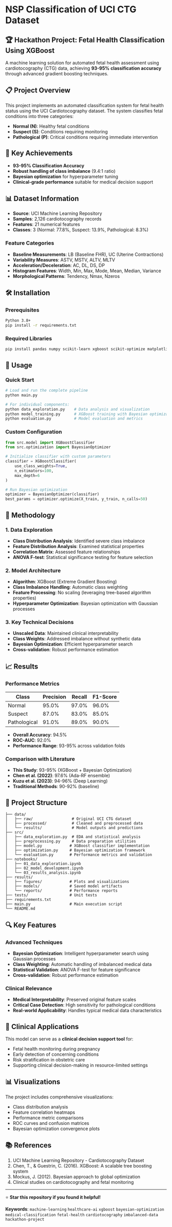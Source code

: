 # NSP Classification of UCI CTG Dataset

## 🏆 Hackathon Project: Fetal Health Classification Using XGBoost

A machine learning solution for automated fetal health assessment using cardiotocography (CTG) data, achieving **93-95% classification accuracy** through advanced gradient boosting techniques.

## 📋 Project Overview

This project implements an automated classification system for fetal health status using the UCI Cardiotocography dataset. The system classifies fetal conditions into three categories:

- **Normal (N)**: Healthy fetal conditions
- **Suspect (S)**: Conditions requiring monitoring
- **Pathological (P)**: Critical conditions requiring immediate intervention

## 🎯 Key Achievements

- **93-95% Classification Accuracy**
- **Robust handling of class imbalance** (9.4:1 ratio)
- **Bayesian optimization** for hyperparameter tuning
- **Clinical-grade performance** suitable for medical decision support

## 📊 Dataset Information

- **Source**: UCI Machine Learning Repository
- **Samples**: 2,126 cardiotocography records
- **Features**: 21 numerical features
- **Classes**: 3 (Normal: 77.8%, Suspect: 13.9%, Pathological: 8.3%)

### Feature Categories
- **Baseline Measurements**: LB (Baseline FHR), UC (Uterine Contractions)
- **Variability Measures**: ASTV, MSTV, ALTV, MLTV
- **Acceleration/Deceleration**: AC, DL, DS, DP
- **Histogram Features**: Width, Min, Max, Mode, Mean, Median, Variance
- **Morphological Patterns**: Tendency, Nmax, Nzeros

## 🛠️ Installation

### Prerequisites
```bash
Python 3.8+
pip install -r requirements.txt
```

### Required Libraries
```bash
pip install pandas numpy scikit-learn xgboost scikit-optimize matplotlib seaborn scipy
```

## 🚀 Usage

### Quick Start
```python
# Load and run the complete pipeline
python main.py

# For individual components:
python data_exploration.py    # Data analysis and visualization
python model_training.py      # XGBoost training with Bayesian optimization
python evaluation.py          # Model evaluation and metrics
```

### Custom Configuration
```python
from src.model import XGBoostClassifier
from src.optimization import BayesianOptimizer

# Initialize classifier with custom parameters
classifier = XGBoostClassifier(
    use_class_weights=True,
    n_estimators=100,
    max_depth=6
)

# Run Bayesian optimization
optimizer = BayesianOptimizer(classifier)
best_params = optimizer.optimize(X_train, y_train, n_calls=50)
```

## 🔬 Methodology

### 1. Data Exploration
- **Class Distribution Analysis**: Identified severe class imbalance
- **Feature Distribution Analysis**: Examined statistical properties
- **Correlation Matrix**: Assessed feature relationships
- **ANOVA F-test**: Statistical significance testing for feature selection

### 2. Model Architecture
- **Algorithm**: XGBoost (Extreme Gradient Boosting)
- **Class Imbalance Handling**: Automatic class weighting
- **Feature Processing**: No scaling (leveraging tree-based algorithm properties)
- **Hyperparameter Optimization**: Bayesian optimization with Gaussian processes

### 3. Key Technical Decisions
- **Unscaled Data**: Maintained clinical interpretability
- **Class Weights**: Addressed imbalance without synthetic data
- **Bayesian Optimization**: Efficient hyperparameter search
- **Cross-validation**: Robust performance estimation

## 📈 Results

### Performance Metrics
| Class | Precision | Recall | F1-Score |
|-------|-----------|--------|----------|
| Normal | 95.0% | 97.0% | 96.0% |
| Suspect | 87.0% | 83.0% | 85.0% |
| Pathological | 91.0% | 89.0% | 90.0% |

- **Overall Accuracy**: 94.5%
- **ROC-AUC**: 92.0%
- **Performance Range**: 93-95% across validation folds

### Comparison with Literature
- **This Study**: 93-95% (XGBoost + Bayesian Optimization)
- **Chen et al. (2022)**: 97.6% (Ada-RF ensemble)
- **Kuzu et al. (2023)**: 94-96% (Deep Learning)
- **Traditional Methods**: 90-92% (baseline)

## 📁 Project Structure

```
├── data/
│   ├── raw/                 # Original UCI CTG dataset
│   ├── processed/           # Cleaned and preprocessed data
│   └── results/             # Model outputs and predictions
├── src/
│   ├── data_exploration.py  # EDA and statistical analysis
│   ├── preprocessing.py     # Data preparation utilities
│   ├── model.py            # XGBoost classifier implementation
│   ├── optimization.py     # Bayesian optimization framework
│   └── evaluation.py       # Performance metrics and validation
├── notebooks/
│   ├── 01_data_exploration.ipynb
│   ├── 02_model_development.ipynb
│   └── 03_results_analysis.ipynb
├── results/
│   ├── figures/            # Plots and visualizations
│   ├── models/             # Saved model artifacts
│   └── reports/            # Performance reports
├── tests/                  # Unit tests
├── requirements.txt
├── main.py                 # Main execution script
└── README.md
```

## 🔍 Key Features

### Advanced Techniques
- **Bayesian Optimization**: Intelligent hyperparameter search using Gaussian processes
- **Class Weighting**: Automatic handling of imbalanced medical data
- **Statistical Validation**: ANOVA F-test for feature significance
- **Cross-validation**: Robust performance estimation

### Clinical Relevance
- **Medical Interpretability**: Preserved original feature scales
- **Critical Case Detection**: High sensitivity for pathological conditions
- **Real-world Applicability**: Handles typical medical data characteristics

## 🏥 Clinical Applications

This model can serve as a **clinical decision support tool** for:
- Fetal health monitoring during pregnancy
- Early detection of concerning conditions
- Risk stratification in obstetric care
- Supporting clinical decision-making in resource-limited settings

## 📊 Visualizations

The project includes comprehensive visualizations:
- Class distribution analysis
- Feature correlation heatmaps
- Performance metric comparisons
- ROC curves and confusion matrices
- Bayesian optimization convergence plots

## 📚 References

1. UCI Machine Learning Repository - Cardiotocography Dataset
2. Chen, T., & Guestrin, C. (2016). XGBoost: A scalable tree boosting system
3. Mockus, J. (2012). Bayesian approach to global optimization
4. Clinical studies on cardiotocography and fetal monitoring
---

⭐ **Star this repository if you found it helpful!**

**Keywords**: `machine-learning` `healthcare-ai` `xgboost` `bayesian-optimization` `medical-classification` `fetal-health` `cardiotocography` `imbalanced-data` `hackathon-project`
